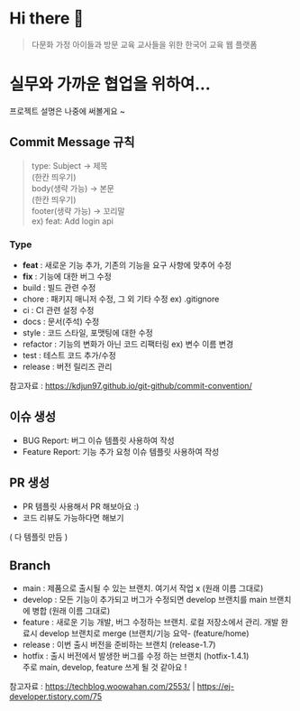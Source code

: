 # Hi there 👋
> 다문화 가정 아이들과 방문 교육 교사들을 위한 한국어 교육 웹 플랫폼

# 실무와 가까운 협업을 위하여... 
프로젝트 설명은 나중에 써볼게요 ~

## Commit Message 규칙
> type: Subject -> 제목  
(한칸 띄우기)  
body(생략 가능) -> 본문  
(한칸 띄우기)  
footer(생략 가능) -> 꼬리말  
> ex) feat: Add login api

### Type<br>
- **feat** : 새로운 기능 추가, 기존의 기능을 요구 사항에 맞추어 수정
- **fix** : 기능에 대한 버그 수정
- build : 빌드 관련 수정
- chore : 패키지 매니저 수정, 그 외 기타 수정 ex) .gitignore
- ci : CI 관련 설정 수정
- docs : 문서(주석) 수정
- style : 코드 스타일, 포맷팅에 대한 수정
- refactor : 기능의 변화가 아닌 코드 리팩터링 ex) 변수 이름 변경
- test : 테스트 코드 추가/수정
- release : 버전 릴리즈 관리

참고자료 : https://kdjun97.github.io/git-github/commit-convention/

## 이슈 생성
- BUG Report: 버그 이슈 템플릿 사용하여 작성
- Feature Report: 기능 추가 요청 이슈 템플릿 사용하여 작성

## PR 생성
- PR 템플릿 사용해서 PR 해보아요 :)
- 코드 리뷰도 가능하다면 해보기<br>

( 다 템플릿 만듬 )

## Branch
- main : 제품으로 출시될 수 있는 브랜치. 여기서 작업 x (원래 이름 그대로)
- develop : 모든 기능이 추가되고 버그가 수정되면 develop 브랜치를 main 브랜치에 병합 (원래 이름 그대로)
- feature : 새로운 기능 개발, 버그 수정하는 브랜치. 로컬 저장소에서 관리. 개발 완료시 develop 브랜치로 merge (브랜치/기능 요약- (feature/home)
- release : 이번 출시 버전을 준비하는 브랜치 (release-1.7)
- hotfix : 출시 버전에서 발생한 버그를 수정 하는 브랜치 (hotfix-1.4.1)<br>
주로 main, develop, feature 쓰게 될 것 같아요 ! 

참고자료 : https://techblog.woowahan.com/2553/ | https://ej-developer.tistory.com/75
